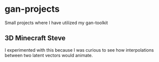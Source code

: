 # gan-projects
Small projects where I have utilized my gan-toolkit

## 3D Minecraft Steve
I experimented with this because I was curious to see how interpolations between two latent vectors would animate.
